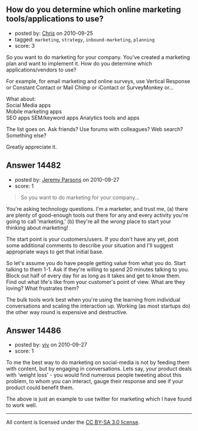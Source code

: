 ## How do you determine which online marketing tools/applications to use?

- posted by: [Chris](https://stackexchange.com/users/-1/412-chris) on 2010-09-25
- tagged: `marketing`, `strategy`, `inbound-marketing`, `planning`
- score: 3

So you want to do marketing for your company. You've created a marketing plan and want to implement it. How do you determine which applications/vendors to use?

For example, for email marketing and online surveys, use Vertical Response or Constant Contact or Mail Chimp or iContact or SurveyMonkey or...

What about:  
Social Media apps  
Mobile marketing apps  
SEO apps
SEM/keyword apps
Analytics tools and apps 

The list goes on. Ask friends? Use forums with colleagues? Web search? Something else?

Greatly appreciate it.  



## Answer 14482

- posted by: [Jeremy Parsons](https://stackexchange.com/users/-1/4291-jeremy-parsons) on 2010-09-27
- score: 1

>So you want to do marketing for your company...

You're asking technology questions. I'm a marketer, and trust me, (a) there are plenty of good-enough tools out there for any and every activity you're going to call 'marketing,' (b) they're all the _wrong_ place to start your thinking about marketing!

The start point is your customers/users. If you don't have any yet, post some additional comments to describe your situation and I'll suggest appropriate ways to get that initial base.

So let's assume you do have people getting value from what you do. Start talking to them 1-1. Ask if they're willing to spend 20 minutes talking to you. Block out half of every day for as long as it takes and get to know them. Find out what life's like from your customer's point of view. What are they loving? What frustrates them? 

The bulk tools work best when you're using the learning from individual conversations and scaling the interaction up. Working (as most startups do) the other way round is expensive and destructive.


## Answer 14486

- posted by: [viv](https://stackexchange.com/users/-1/2665-viv) on 2010-09-27
- score: 1

To me the best way to do marketing on social-media is not by feeding them with content, but by engaging in conversations. Lets say, your product deals with 'weight loss' - you would find numerous people tweeting about this problem, to whom you can interact, gauge their response and see if your product could benefit them.

The above is just an example to use twitter for marketing which I have found to work well.



---

All content is licensed under the [CC BY-SA 3.0 license](https://creativecommons.org/licenses/by-sa/3.0/).
